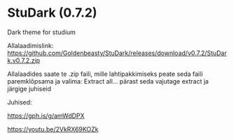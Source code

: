 # StuDark (0.7.2)
Dark theme for studium

Allalaadimislink: https://github.com/Goldenbeasty/StuDark/releases/download/v0.7.2/StuDark.v0.7.2.zip

Allalaadides saate te .zip faili, mille lahtipakkimiseks peate seda faili paremklõpsama ja valima: Extract all...
pärast seda vajutage extract ja järgige juhiseid

Juhised:

https://gph.is/g/amWdDPX

https://youtu.be/2VkRX69KOZk
